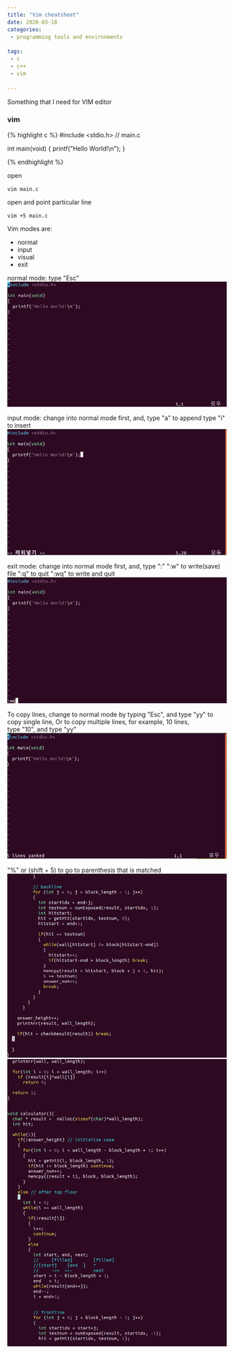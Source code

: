 ```yaml
---
title: "Vim cheatsheet"
date: 2020-03-18
categories:
 - programming tools and environments 

tags:
 - c
 - c++
 - vim

---
```


Something that I need for VIM editor

### vim

{% highlight c %}
#include <stdio.h>
// main.c

int main(void)
{
	printf("Hello World!\n");
}

{% endhighlight %}

open
```
vim main.c
```

open and point particular line
```
vim +5 main.c
```

Vim modes are:
- normal
- input
- visual
- exit

normal mode: type "Esc"
![v1](/assets/images/post-2020-03-18-v1.png)

input mode: change into normal mode first, and,
type "a" to append
type "i" to insert
![v2](/assets/images/post-2020-03-18-v2.png)

exit mode: change into normal mode first, and, type ":"
":w" to write(save) file
":q" to quit
":wq" to write and quit
![v3](/assets/images/post-2020-03-18-v3.png)

To copy lines, 
change to normal mode by typing "Esc",
and type "yy" to copy single line,
Or to copy multiple lines, for example, 10 lines,  
type "10", and type "yy"
![v4](/assets/images/post-2020-03-18-v4.png)

"%" or (shift + 5) to go to parenthesis that is matched
![v5](/assets/images/post-2020-03-18-v5.png)
![v6](/assets/images/post-2020-03-18-v6.png)

